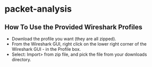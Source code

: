 # packet-analysis
## How To Use the Provided Wireshark Profiles

- Download the profile you want (they are all zipped).
- From the Wireshark GUI, right click on the lower right corner of the Wireshark GUI - in the Profile box.
- Select: Import> from zip file, and pick the file from your downloads directory.
